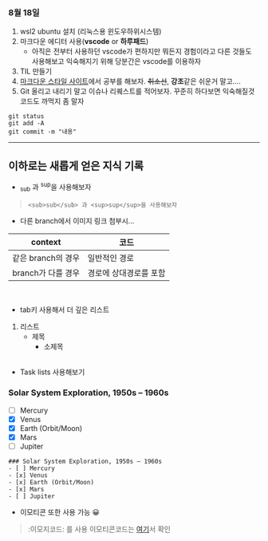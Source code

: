 
### 8월 18일
1. wsl2 ubuntu 설치 (리눅스용 윈도우하위시스템)
1. 마크다운 에디터 사용(**vscode** or **하루패드**)
    - 아직은 전부터 사용하던 vscode가 편하지만 뭐든지 경험이라고 다른 것들도 사용해보고 익숙해지기 위해 당분간은 vscode를 이용하자
1. TIL 만들기
1. [마크다운 스타일 사이트](https://docs.github.com/en/get-started/writing-on-github/getting-started-with-writing-and-formatting-on-github/basic-writing-and-formatting-syntax)에서 공부를 해보자. ~~취소선~~, **강조**같은 쉬운거 말고....
1. Git 올리고 내리기 말고 이슈나 리퀘스트를 적어보자. 꾸준히 하다보면 익숙해질것 코드도 까먹지 좀 말자
```
git status
git add -A
git commit -m "내용"
```


***

## 이하로는 새롭게 얻은 지식 기록<br>  

- <sub>sub</sub> 과 <sup>sup</sup>을 사용해보자 
>  `<sub>sub</sub> 과 <sup>sup</sup>을 사용해보자 ` 
- 다른 branch에서 이미지 링크 첨부시...

| context | 코드 | 
|---|---|
|같은 branch의 경우| 일반적인 경로|
|branch가 다를 경우 | 경로에 상대경로를 포함|
<br>

- tab키 사용해서 더 깊은 리스트
1. 리스트
    - 제목
        - 소제목
<br><br>


 - Task lists 사용해보기

### Solar System Exploration, 1950s – 1960s

- [ ] Mercury
- [x] Venus
- [x] Earth (Orbit/Moon)
- [x] Mars
- [ ] Jupiter

```
### Solar System Exploration, 1950s – 1960s
- [ ] Mercury
- [x] Venus
- [x] Earth (Orbit/Moon)
- [x] Mars
- [ ] Jupiter
```

- 이모티콘 또한 사용 가능 :grinning: 
> :이모지코드: 를 사용 이모티콘코드는 [여기](https://github.com/ikatyang/emoji-cheat-sheet/blob/master/README.md)서 확인